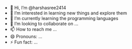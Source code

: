 - 👋 Hi, I’m @harshasree2414
- 👀 I’m interested in learning new things and explore them
- 🌱 I’m currently learning the programming languages
- 💞️ I’m looking to collaborate on ...
- 📫 How to reach me ...
- 😄 Pronouns: ...
- ⚡ Fun fact: ...

<!---
harshasree2414/harshasree2414 is a ✨ special ✨ repository because its `README.md` (this file) appears on your GitHub profile.
You can click the Preview link to take a look at your changes.
--->
